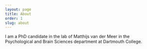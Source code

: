 ```yaml
---
layout: page
title: About
order: 1
slug: about
---
```


I am a PhD candidate in the lab of Matthijs van der Meer in the Psychological and Brain Sciences department at Dartmouth College. 
